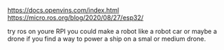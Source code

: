 https://docs.openvins.com/index.html
https://micro.ros.org/blog/2020/08/27/esp32/

try ros on youre RPI you could make a robot like a robot car or maybe a drone if you find a way to power a ship on a smal or medium drone.
